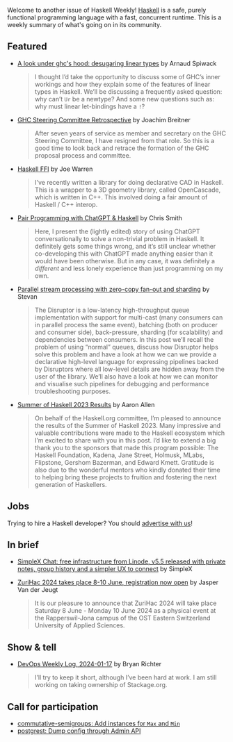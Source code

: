 Welcome to another issue of Haskell Weekly!
[Haskell](https://www.haskell.org) is a safe, purely functional programming language with a fast, concurrent runtime.
This is a weekly summary of what's going on in its community.

## Featured

- [A look under ghc's hood: desugaring linear types](https://www.tweag.io/blog/2024-01-18-linear-desugaring/) by Arnaud Spiwack
  > I thought I’d take the opportunity to discuss some of GHC’s inner workings and how they explain some of the features of linear types in Haskell. We’ll be discussing a frequently asked question: why can’t `Ur` be a newtype? And some new questions such as: why must linear let-bindings have a `!`?
  
- [GHC Steering Committee Retrospective](https://www.joachim-breitner.de/blog/811-GHC_Steering_Committee_Retrospective) by Joachim Breitner
  > After seven years of service as member and secretary on the GHC Steering Committee, I have resigned from that role. So this is a good time to look back and retrace the formation of the GHC proposal process and committee.
  
- [Haskell FFI](http://www.doscienceto.it/blog/posts/2024-01-23-ffi.html) by Joe Warren
  > I’ve recently written a library for doing declarative CAD in Haskell. This is a wrapper to a 3D geometry library, called OpenCascade, which is written in C++. This involved doing a fair amount of Haskell / C++ interop.
  
- [Pair Programming with ChatGPT & Haskell](https://cdsmithus.medium.com/pair-programming-with-chatgpt-haskell-1c4490b71da6) by Chris Smith
  > Here, I present the (lightly edited) story of using ChatGPT conversationally to solve a non-trivial problem in Haskell. It definitely gets some things wrong, and it’s still unclear whether co-developing this with ChatGPT made anything easier than it would have been otherwise. But in any case, it was definitely a _different_ and less lonely experience than just programming on my own.
  
- [Parallel stream processing with zero-copy fan-out and sharding](https://stevana.github.io/parallel_stream_processing_with_zero-copy_fan-out_and_sharding.html) by Stevan
  > The Disruptor is a low-latency high-throughput queue implementation with support for multi-cast (many consumers can in parallel process the same event), batching (both on producer and consumer side), back-pressure, sharding (for scalability) and dependencies between consumers. In this post we’ll recall the problem of using “normal” queues, discuss how Disruptor helps solve this problem and have a look at how we can we provide a declarative high-level language for expressing pipelines backed by Disruptors where all low-level details are hidden away from the user of the library. We’ll also have a look at how we can monitor and visualise such pipelines for debugging and performance troubleshooting purposes.

- [Summer of Haskell 2023 Results](https://summer.haskell.org/news/2024-01-20-summer-of-haskell-2023-results.html) by Aaron Allen
  > On behalf of the Haskell.org committee, I’m pleased to announce the results of the Summer of Haskell 2023. Many impressive and valuable contributions were made to the Haskell ecosystem which I’m excited to share with you in this post. I’d like to extend a big thank you to the sponsors that made this program possible: The Haskell Foundation, Kadena, Jane Street, Holmusk, MLabs, Flipstone, Gershom Bazerman, and Edward Kmett. Gratitude is also due to the wonderful mentors who kindly donated their time to helping bring these projects to fruition and fostering the next generation of Haskellers.

## Jobs
  
Trying to hire a Haskell developer?
You should [advertise with us](https://haskellweekly.news/advertising.html)!

## In brief

- [SimpleX Chat: free infrastructure from Linode, v5.5 released with private notes, group history and a simpler UX to connect](https://simplex.chat/blog/20240124-simplex-chat-infrastructure-costs-v5-5-simplex-ux-private-notes-group-history.html) by SimpleX

- [ZuriHac 2024 takes place 8-10 June, registration now open](https://discourse.haskell.org/t/zurihac-2024-takes-place-8-10-june-registration-now-open/8599) by Jasper Van der Jeugt
  > It is our pleasure to announce that ZuriHac 2024 will take place Saturday 8 June - Monday 10 June 2024 as a physical event at the Rapperswil-Jona campus of the OST Eastern Switzerland University of Applied Sciences.

## Show & tell

- [DevOps Weekly Log, 2024-01-17](https://discourse.haskell.org/t/devops-weekly-log-2024-01-17/8584) by Bryan Richter
  > I’ll try to keep it short, although I’ve been hard at work. I am still working on taking ownership of Stackage.org.

## Call for participation

- [commutative-semigroups: Add instances for `Max` and `Min`](https://github.com/obsidiansystems/commutative-semigroups/issues/14)
- [postgrest: Dump config through Admin API](https://github.com/PostgREST/postgrest/issues/3171)
